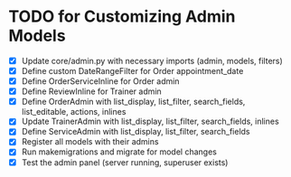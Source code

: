 # TODO for Customizing Admin Models

- [x] Update core/admin.py with necessary imports (admin, models, filters)
- [x] Define custom DateRangeFilter for Order appointment_date
- [x] Define OrderServiceInline for Order admin
- [x] Define ReviewInline for Trainer admin
- [x] Define OrderAdmin with list_display, list_filter, search_fields, list_editable, actions, inlines
- [x] Update TrainerAdmin with list_display, list_filter, search_fields, inlines
- [x] Define ServiceAdmin with list_display, list_filter, search_fields
- [x] Register all models with their admins
- [x] Run makemigrations and migrate for model changes
- [x] Test the admin panel (server running, superuser exists)
